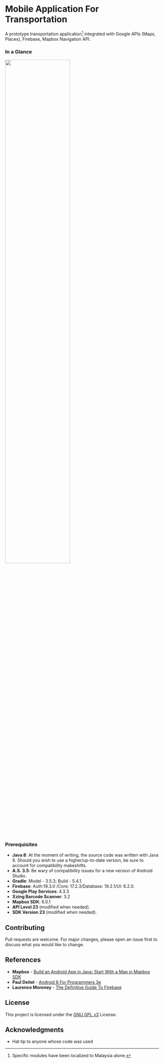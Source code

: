 # Mobile Application For Transportation

A prototype transportation application[^1] integrated with Google APIs (Maps, Places), Firebase, Mapbox Navigation API.

[^1]: Specific modules have been localized to Malaysia alone.

### In a Glance
<img src="https://user-images.githubusercontent.com/67423428/208718255-ce714fba-20b0-4b83-b581-4c447fa8d748.png" width="65%"/>


### Prerequisites

- **Java 8**: At the moment of writing, the source code was written with Java 8. Should you wish to use a higher/up-to-date version, be sure to account for compatibility makeshifts.
- **A.S. 3.5**: Be wary of compatibility issues for a new version of Android Studio.
- **Gradle**: Model - 3.5.3; Build - 5.4.1.
- **Firebase**: Auth:19.3.0 /Core: 17.2.3/Database: 19.2.1/UI: 6.2.0.
- **Google Play Services**: 4.3.3
- **Xzing Barcode Scanner**: 3.2
- **Mapbox SDK**: 6.0.1
- **API Level 23** (modified when needed).
- **SDK Version 23** (modified when needed).

## Contributing

Pull requests are welcome. For major changes, please open an issue first to discuss what you would like to change.

## References

* **Mapbox** - [Build an Android App in Java: Start With a Map in Mapbox SDK](https://www.youtube.com/watch?v=Ok9v0YYgIG4)
* **Paul Deitel** - [Android 6 For Programmers 3e](https://github.com/pdeitel/AndroidHowToProgram3e)
* **Laurence Moroney** - [The Definitive Guide To Firebase](https://github.com/Apress/def-guide-to-firebase)

## License

This project is licensed under the [GNU GPL v3](https://choosealicense.com/licenses/gpl-3.0/) License.

## Acknowledgments

* Hat tip to anyone whose code was used

